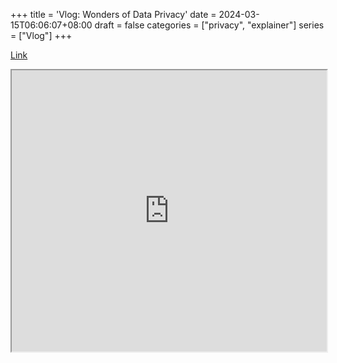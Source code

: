 +++
title = 'Vlog: Wonders of Data Privacy'
date = 2024-03-15T06:06:07+08:00
draft = false
categories = ["privacy", "explainer"]
series = ["Vlog"]
+++

[Link](https://filebin.net/njoijhiwa200w69g/ppt_premiere_demo_1_export_4.mp4)


<iframe width="100%" height="450" name="iframe" src="https://filebin.net/njoijhiwa200w69g/ppt_premiere_demo_1_export_4.mp4"></iframe>
